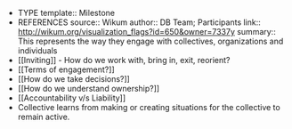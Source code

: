 - TYPE
  template:: Milestone
- REFERENCES
  source:: Wikum
  author:: DB Team; Participants
  link:: http://wikum.org/visualization_flags?id=650&owner=7337y
  summary:: This represents the way they engage with collectives, organizations and individuals
- [[Inviting]] - How do we work with, bring in, exit, reorient?
- [[Terms of engagement?]]
- [[How do we take decisions?]]
- [[How do we understand ownership?]]
- [[Accountability v/s Liability]]
- Collective learns from making or creating situations for the collective to remain active.